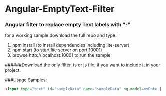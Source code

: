 # Angular-EmptyText-Filter
### Angular filter to replace empty Text labels with "-"

for a working sample download the full repo and type:

  1. npm install  (to install dependencies including lite-server)
  2. npm start (to start lite server on port 10001)
  3. browse http://localhost:10001 to run the sample

######Download the only filter, ts or js file, if you want to include it in your project.

###Usage Samples:

  ```html
  <input type="text" id="sampleData" name="sampleData" ng-model=myDate | EmptyText">
  ```
